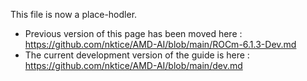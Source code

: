 This file is now a place-hodler.   
* Previous version of this page has been moved here : https://github.com/nktice/AMD-AI/blob/main/ROCm-6.1.3-Dev.md
* The current development version of the guide is here : https://github.com/nktice/AMD-AI/blob/main/dev.md
